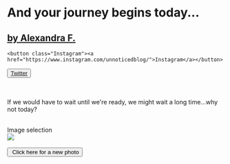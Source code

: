 
<html>
  <link rel="stylesheet" href="//maxcdn.bootstrapcdn.com/bootstrap/3.3.1/css/bootstrap.min.css"/>
  <link rel="stylesheet" class="text/css" href="https://codepen.io/AlexandraGF/pen/weddOr.css"/>
  <link rel="stylesheet" class="text/javascript" href="https://codepen.io/AlexandraGF/pen/weddOr.js"/>

  <div class='container-fluid'>
  <h1 class="text-heading">And your journey begins today...</h1>
  <a href="https://unnoticed.blog"><h2 class="text-2">by Alexandra F.</h2></a>
  
    <button class="Instagram"><a href="https://www.instagram.com/unnoticedblog/">Instagram</a></button>
 
   <button class="Twitter">
              <a href="https://twitter.com/unnoticedblog">Twitter</a></button><br>
  <br><br>
  
  <p class="Paragraph">If we would have to wait until we're ready, we might wait a long time...why not today?</p><br>
 
  <div id="myDiv">
  Image selection<br>
  <img id="myImage" src="https://unnoticeddotblog.files.wordpress.com/2017/04/img_3525-2.jpg?w=2000&h=1500&crop=1">
</div>
<br>
<input type="button" onclick="randomImg()" value=" Click here for a new photo">
  </div>
  
</html>
